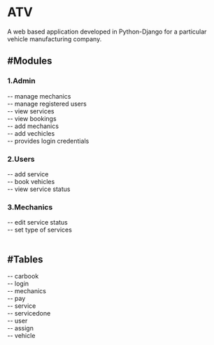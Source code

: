 # ATV

A web based application developed in Python-Django for a particular vehicle manufacturing company.
<br/>

## #Modules

### 1.Admin
-- manage mechanics <br/>
-- manage registered users <br/>
-- view services <br/>
-- view bookings <br/>
-- add mechanics <br/>
-- add vechicles <br/>
-- provides login credentials <br/>

### 2.Users
-- add service <br/>
-- book vehicles <br/>
-- view service status <br/>

### 3.Mechanics
-- edit service status <br/>
-- set type of services <br/>
 <br/>

## #Tables
 -- carbook <br/>
 -- login <br/>
 -- mechanics <br/>
 -- pay <br/>
 -- service <br/>
 -- servicedone <br/>
 -- user <br/>
 -- assign <br/>
 -- vehicle <br/>
